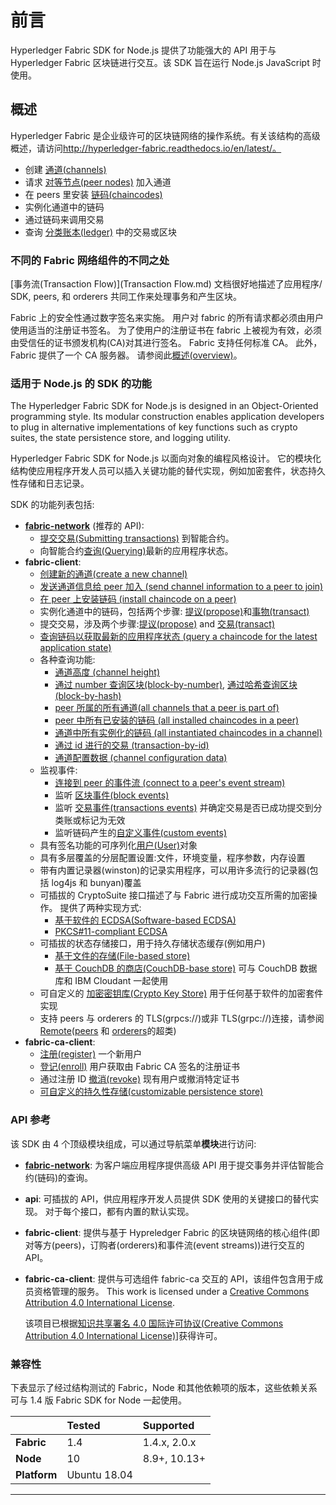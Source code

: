 # 前言

Hyperledger Fabric SDK for Node.js 提供了功能强大的 API 用于与 Hyperledger Fabric 区块链进行交互。该 SDK 旨在运行 Node.js JavaScript 时使用。

## 概述

Hyperledger Fabric 是企业级许可的区块链网络的操作系统。有关该结构的高级概述，请访问<http://hyperledger-fabric.readthedocs.io/en/latest/。>

- 创建 [通道(channels)](channel.md)
- 请求 [对等节点(peer nodes)](peer.md) 加入通道
- 在 peers 里安装 [链码(chaincodes)](chaincode.md)
- 实例化通道中的链码
- 通过链码来调用交易
- 查询 [分类账本(ledger)](ledger-features.md) 中的交易或区块

### 不同的 Fabric 网络组件的不同之处

[事务流(Transaction Flow)](Transaction Flow.md) 文档很好地描述了应用程序/ SDK, peers, 和 orderers 共同工作来处理事务和产生区块。

Fabric 上的安全性通过数字签名来实施。 用户对 fabric 的所有请求都必须由用户使用适当的注册证书签名。 为了使用户的注册证书在 fabric 上被视为有效，必须由受信任的证书颁发机构(CA)对其进行签名。 Fabric 支持任何标准 CA。 此外，Fabric 提供了一个 CA 服务器。 请参阅此[概述(overview)](overview.md)。

### 适用于 Node.js 的 SDK 的功能

The Hyperledger Fabric SDK for Node.js is designed in an Object-Oriented programming style. Its modular construction enables application developers to plug in alternative implementations of key functions such as crypto suites, the state persistence store, and logging utility.

Hyperledger Fabric SDK for Node.js 以面向对象的编程风格设计。 它的模块化结构使应用程序开发人员可以插入关键功能的替代实现，例如加密套件，状态持久性存储和日志记录。

SDK 的功能列表包括:

- [**fabric-network**](module-fabric-network.md) (推荐的 API):
  - [提交交易(Submitting transactions)](module-fabric-network.Transaction.md) 到智能合约。
  - 向智能合约[查询(Querying)](evaluate.md)最新的应用程序状态。
- **fabric-client**:
  - [创建新的通道(create a new channel)](createChannel.md)
  - [发送通道信息给 peer 加入 (send channel information to a peer to join)](joinChannel.md)
  - [在 peer 上安装链码 (install chaincode on a peer)](installChaincode.md)
  - 实例化通道中的链码，包括两个步骤: [提议(propose)](sendInstantiateProposal.md)和[事物(transact)](sendTransaction.md)
  - 提交交易，涉及两个步骤:[提议(propose)](sendTransactionProposal.md) and [交易(transact)](sendTransaction.md)
  - [查询链码以获取最新的应用程序状态 (query a chaincode for the latest application state)](queryByChaincode.md)
  - 各种查询功能:
    - [通道高度 (channel height)](https://hyperledger.github.io/fabric-sdk-node/release-1.4/Channel.html#queryInfo)
    - [通过 number 查询区块(block-by-number)](https://hyperledger.github.io/fabric-sdk-node/release-1.4/Channel.html#queryBlock), [通过哈希查询区块(block-by-hash)](https://hyperledger.github.io/fabric-sdk-node/release-1.4/Channel.html#queryBlockByHash)
    - [peer 所属的所有通道(all channels that a peer is part of)](https://hyperledger.github.io/fabric-sdk-node/release-1.4/Client.html#queryChannels)
    - [peer 中所有已安装的链码 (all installed chaincodes in a peer)](https://hyperledger.github.io/fabric-sdk-node/release-1.4/Client.html#queryInstalledChaincodes)
    - [通道中所有实例化的链码 (all instantiated chaincodes in a channel)](https://hyperledger.github.io/fabric-sdk-node/release-1.4/Channel.html#queryInstantiatedChaincodes)
    - [通过 id 进行的交易 (transaction-by-id)](https://hyperledger.github.io/fabric-sdk-node/release-1.4/Channel.html#queryTransaction)
    - [通道配置数据 (channel configuration data)](https://hyperledger.github.io/fabric-sdk-node/release-1.4/Channel.html#getChannelConfig)
  - 监视事件:
    - [连接到 peer 的事件流 (connect to a peer's event stream)](https://hyperledger.github.io/fabric-sdk-node/release-1.4/ChannelEventHub.html#connect)
    - 监听 [区块事件(block events)](https://hyperledger.github.io/fabric-sdk-node/release-1.4/ChannelEventHub.html#registerBlockEvent)
    - 监听 [交易事件(transactions events)](https://hyperledger.github.io/fabric-sdk-node/release-1.4/ChannelEventHub.html#registerTxEvent) 并确定交易是否已成功提交到分类账或标记为无效
    - 监听链码产生的[自定义事件(custom events)](https://hyperledger.github.io/fabric-sdk-node/release-1.4/ChannelEventHub.html#registerChaincodeEvent)
  - 具有签名功能的可序列化[用户(User)](https://hyperledger.github.io/fabric-sdk-node/release-1.4/User.html)对象
  - 具有多层覆盖的分层配置设置:文件，环境变量，程序参数，内存设置
  - 带有内置记录器(winston)的记录实用程序，可以用许多流行的记录器(包括 log4js 和 bunyan)覆盖
  - 可插拔的 CryptoSuite 接口描述了与 Fabric 进行成功交互所需的加密操作。 提供了两种实现方式:
    - [基于软件的 ECDSA(Software-based ECDSA)](https://hyperledger.github.io/fabric-sdk-node/release-1.4/CryptoSuite_ECDSA_AES.html)
    - [PKCS#11-compliant ECDSA](https://hyperledger.github.io/fabric-sdk-node/release-1.4/CryptoSuite_PKCS11.html)
  - 可插拔的状态存储接口，用于持久存储状态缓存(例如用户)
    - [基于文件的存储(File-based store)](https://hyperledger.github.io/fabric-sdk-node/release-1.4/FileKeyValueStore.html)
    - [基于 CouchDB 的商店(CouchDB-base store)](https://hyperledger.github.io/fabric-sdk-node/release-1.4/CouchDBKeyValueStore.html) 可与 CouchDB 数据库和 IBM Cloudant 一起使用
  - 可自定义的 [加密密钥库(Crypto Key Store)](https://hyperledger.github.io/fabric-sdk-node/release-1.4/CryptoKeyStore.html) 用于任何基于软件的加密套件实现
  - 支持 peers 与 orderers 的 TLS(grpcs://)或非 TLS(grpc://)连接，请参阅[Remote](https://hyperledger.github.io/fabric-sdk-node/release-1.4/Remote.html)([peers](https://hyperledger.github.io/fabric-sdk-node/release-1.4/Peer.html) 和 [orderers](https://hyperledger.github.io/fabric-sdk-node/release-1.4/Orderer.html)的超类)
- **fabric-ca-client**:
  - [注册(register)](https://hyperledger.github.io/fabric-sdk-node/release-1.4/FabricCAServices.html#register) 一个新用户
  - [登记(enroll)](https://hyperledger.github.io/fabric-sdk-node/release-1.4/FabricCAServices.html#enroll) 用户获取由 Fabric CA 签名的注册证书
  - 通过注册 ID [撤消(revoke)](https://hyperledger.github.io/fabric-sdk-node/release-1.4/FabricCAServices.html#revoke) 现有用户或撤消特定证书
  - [可自定义的持久性存储(customizable persistence store)](https://hyperledger.github.io/fabric-sdk-node/release-1.4/FabricCAServices.html)

### API 参考

该 SDK 由 4 个顶级模块组成，可以通过导航菜单**模块**进行访问:

- [**fabric-network**](https://hyperledger.github.io/fabric-sdk-node/release-1.4/module-fabric-network.html): 为客户端应用程序提供高级 API 用于提交事务并评估智能合约(链码)的查询。

- **api**: 可插拔的 API，供应用程序开发人员提供 SDK 使用的关键接口的替代实现。 对于每个接口，都有内置的默认实现。

- **fabric-client**: 提供与基于 Hypreledger Fabric 的区块链网络的核心组件(即对等方(peers)，订购者(orderers)和事件流(event streams))进行交互的 API。

- **fabric-ca-client**: 提供与可选组件 fabric-ca 交互的 API，该组件包含用于成员资格管理的服务。
  This work is licensed under a [Creative Commons Attribution 4.0 International License](http://creativecommons.org/licenses/by/4.0/).

  该项目已根据[知识共享署名 4.0 国际许可协议(Creative Commons Attribution 4.0 International License)](http://creativecommons.org/licenses/by/4.0/)]获得许可。

### 兼容性

下表显示了经过结构测试的 Fabric，Node 和其他依赖项的版本，这些依赖关系可与 1.4 版 Fabric SDK for Node 一起使用。

|              | Tested       | Supported    |
| :----------- | :----------- | :----------- |
| **Fabric**   | 1.4          | 1.4.x, 2.0.x |
| **Node**     | 10           | 8.9+, 10.13+ |
| **Platform** | Ubuntu 18.04 |              |

---